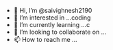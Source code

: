 - 👋 Hi, I’m @saivighnesh2190
- 👀 I’m interested in ...coding
- 🌱 I’m currently learning ...c
- 💞️ I’m looking to collaborate on ...
- 📫 How to reach me ...

<!---
saivighnesh2190/saivighnesh2190 is a ✨ special ✨ repository because its `README.md` (this file) appears on your GitHub profile.
You can click the Preview link to take a look at your changes.
--->
